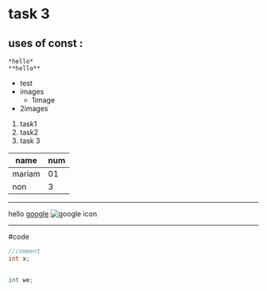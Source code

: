 # task 3
## uses of const :
    *hello*
    **hello**
* test
* images
    * 1image
* 2images

1. task1
2. task2
3. task 3

|name |num|
|----|----|
|mariam|01|
|non|3|
___
hello
[google](http://google.com)
![google icon ](https://icon-library.com/images/icon-google/icon-google-22.jpg)
___
#code
``` c++ 
//comment
int x;
```
``` python 

int we;

```
